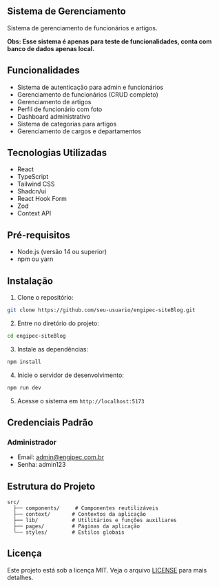 ## Sistema de Gerenciamento

Sistema de gerenciamento de funcionários e artigos.

**Obs: Esse sistema é apenas para teste de funcionalidades, conta com banco de dados apenas local.**

## Funcionalidades

- Sistema de autenticação para admin e funcionários
- Gerenciamento de funcionários (CRUD completo)
- Gerenciamento de artigos
- Perfil de funcionário com foto
- Dashboard administrativo
- Sistema de categorias para artigos
- Gerenciamento de cargos e departamentos

## Tecnologias Utilizadas

- React
- TypeScript
- Tailwind CSS
- Shadcn/ui
- React Hook Form
- Zod
- Context API

## Pré-requisitos

- Node.js (versão 14 ou superior)
- npm ou yarn

## Instalação

1. Clone o repositório:
```bash
git clone https://github.com/seu-usuario/engipec-siteBlog.git
```

2. Entre no diretório do projeto:
```bash
cd engipec-siteBlog
```

3. Instale as dependências:
```bash
npm install
```

4. Inicie o servidor de desenvolvimento:
```bash
npm run dev
```

5. Acesse o sistema em `http://localhost:5173`

## Credenciais Padrão

### Administrador
- Email: admin@engipec.com.br
- Senha: admin123

## Estrutura do Projeto

```
src/
  ├── components/     # Componentes reutilizáveis
  ├── context/       # Contextos da aplicação
  ├── lib/           # Utilitários e funções auxiliares
  ├── pages/         # Páginas da aplicação
  └── styles/        # Estilos globais
```



## Licença

Este projeto está sob a licença MIT. Veja o arquivo [LICENSE](LICENSE) para mais detalhes.
